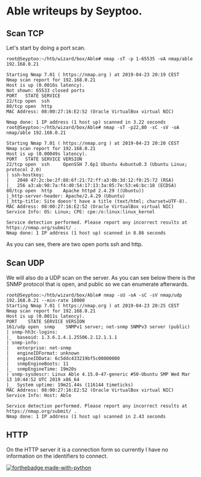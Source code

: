 # Able writeups by Seyptoo.

Scan TCP
----

Let's start by doing a port scan.

    root@Seyptoo:~/htb/wizard/box/Able# nmap -sT -p 1-65535 -oA nmap/able 192.168.0.21

    Starting Nmap 7.01 ( https://nmap.org ) at 2019-04-23 20:19 CEST
    Nmap scan report for 192.168.0.21
    Host is up (0.0016s latency).
    Not shown: 65533 closed ports
    PORT   STATE SERVICE
    22/tcp open  ssh
    80/tcp open  http
    MAC Address: 08:00:27:16:E2:52 (Oracle VirtualBox virtual NIC)

    Nmap done: 1 IP address (1 host up) scanned in 3.22 seconds
    root@Seyptoo:~/htb/wizard/box/Able# nmap -sT -p22,80 -sC -sV -oA nmap/able 192.168.0.21

    Starting Nmap 7.01 ( https://nmap.org ) at 2019-04-23 20:20 CEST
    Nmap scan report for 192.168.0.21
    Host is up (0.00049s latency).
    PORT   STATE SERVICE VERSION
    22/tcp open  ssh     OpenSSH 7.6p1 Ubuntu 4ubuntu0.3 (Ubuntu Linux; protocol 2.0)
    | ssh-hostkey: 
    |   2048 47:2c:be:2f:88:6f:21:72:ff:a3:0b:3d:12:f0:25:72 (RSA)
    |_  256 a3:ab:98:7a:f4:d0:54:17:13:3a:05:7e:53:e6:bc:18 (ECDSA)
    80/tcp open  http    Apache httpd 2.4.29 ((Ubuntu))
    |_http-server-header: Apache/2.4.29 (Ubuntu)
    |_http-title: Site doesn't have a title (text/html; charset=UTF-8).
    MAC Address: 08:00:27:16:E2:52 (Oracle VirtualBox virtual NIC)
    Service Info: OS: Linux; CPE: cpe:/o:linux:linux_kernel

    Service detection performed. Please report any incorrect results at https://nmap.org/submit/ .
    Nmap done: 1 IP address (1 host up) scanned in 8.86 seconds
    
As you can see, there are two open ports ssh and http.

Scan UDP
----

We will also do a UDP scan on the server. As you can see below there is the SNMP protocol that is open, and public so we can enumerate afterwards.

    root@Seyptoo:~/htb/wizard/box/Able# nmap -sU -oA -sC -sV nmap/udp 192.168.0.21 --min-rate 10000
    Starting Nmap 7.01 ( https://nmap.org ) at 2019-04-23 20:25 CEST
    Nmap scan report for 192.168.0.21
    Host is up (0.0011s latency).
    PORT    STATE SERVICE VERSION
    161/udp open  snmp    SNMPv1 server; net-snmp SNMPv3 server (public)
    | snmp-hh3c-logins: 
    |_  baseoid: 1.3.6.1.4.1.25506.2.12.1.1.1
    | snmp-info: 
    |   enterprise: net-snmp
    |   engineIDFormat: unknown
    |   engineIDData: 6c5ddc433219bf5c00000000
    |   snmpEngineBoots: 11
    |_  snmpEngineTime: 19m20s
    | snmp-sysdescr: Linux Able 4.15.0-47-generic #50-Ubuntu SMP Wed Mar 13 10:44:52 UTC 2019 x86_64
    |_  System uptime: 19m21.44s (116144 timeticks)
    MAC Address: 08:00:27:16:E2:52 (Oracle VirtualBox virtual NIC)
    Service Info: Host: Able

    Service detection performed. Please report any incorrect results at https://nmap.org/submit/ .
    Nmap done: 1 IP address (1 host up) scanned in 2.43 seconds

HTTP
----
On the HTTP server it is a connection form so currently I have no information on the identifiers to connect.

[![forthebadge made-with-python](
https://image.noelshack.com/fichiers/2019/17/2/1556044461-capture-du-2019-04-23-20-34-07.png)](
https://image.noelshack.com/fichiers/2019/17/2/1556044461-capture-du-2019-04-23-20-34-07.png)
